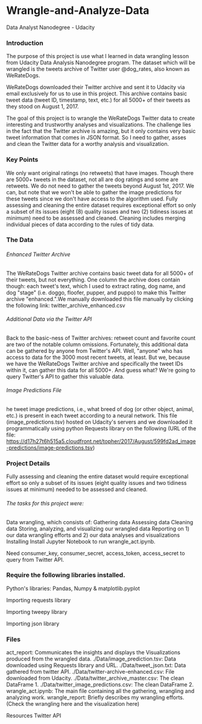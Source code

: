 # Wrangle-and-Analyze-Data
Data Analyst Nanodegree - Udacity

### Introduction
The purpose of this project is use what I learned in data wrangling lesson from Udacity Data Analysis Nanodegree program. The dataset which will be wrangled is the tweets archive of Twitter user @dog_rates, also known as WeRateDogs. 

WeRateDogs downloaded their Twitter archive and sent it to Udacity via email exclusively for us to use in this project. This archive contains basic tweet data (tweet ID, timestamp, text, etc.) for all 5000+ of their tweets as they stood on August 1, 2017. 

The goal of this project is to wrangle the WeRateDogs Twitter data to create interesting and trustworthy analyses and visualizations. The challenge lies in the fact that the Twitter archive is amazing, but it only contains very basic tweet information that comes in JSON format. So I need to gather, asses and clean the Twitter data for a worthy analysis and visualization.

### Key Points
We only want original ratings (no retweets) that have images. Though there are 5000+ tweets in the dataset, not all are dog ratings and some are retweets.
We do not need to gather the tweets beyond August 1st, 2017. We can, but note that we won't be able to gather the image predictions for these tweets since we don't have access to the algorithm used.
Fully assessing and cleaning the entire dataset requires exceptional effort so only a subset of its issues (eight (8) quality issues and two (2) tidiness issues at minimum) need to be assessed and cleaned.
Cleaning includes merging individual pieces of data according to the rules of tidy data.

### The Data
###### Enhanced Twitter Archive
The WeRateDogs Twitter archive contains basic tweet data for all 5000+ of their tweets, but not everything. One column the archive does contain though: each tweet's text, which I used to extract rating, dog name, and dog "stage" (i.e. doggo, floofer, pupper, and puppo) to make this Twitter archive "enhanced.".We manually downloaded this file manually by clicking the following link: twitter_archive_enhanced.csv

###### Additional Data via the Twitter API
Back to the basic-ness of Twitter archives: retweet count and favorite count are two of the notable column omissions. Fortunately, this additional data can be gathered by anyone from Twitter's API. Well, "anyone" who has access to data for the 3000 most recent tweets, at least. But we, because we have the WeRateDogs Twitter archive and specifically the tweet IDs within it, can gather this data for all 5000+. And guess what? We're going to query Twitter's API to gather this valuable data.

###### Image Predictions File
he tweet image predictions, i.e., what breed of dog (or other object, animal, etc.) is present in each tweet according to a neural network. This file (image_predictions.tsv) hosted on Udacity's servers and we downloaded it programmatically using python Requests library on the following (URL of the file: https://d17h27t6h515a5.cloudfront.net/topher/2017/August/599fd2ad_image-predictions/image-predictions.tsv)

### Project Details
Fully assessing and cleaning the entire dataset would require exceptional effort so only a subset of its issues (eight quality issues and two tidiness issues at minimum) needed to be assessed and cleaned.

###### The tasks for this project were:
Data wrangling, which consists of:
Gathering data
Assessing data
Cleaning data
Storing, analyzing, and visualizing our wrangled data
Reporting on 1) our data wrangling efforts and 2) our data analyses and visualizations
Installing
Install Jupyter Notebook to run wrangle_act.ipynb.

Need consumer_key, consumer_secret, access_token, access_secret to query from Twitter API.

### Require the following libraries installed.

Python's libraries: Pandas, Numpy & matplotlib.pyplot

Importing requests library

Importing tweepy library

Importing json library

### Files
act_report: Communicates the insights and displays the Visualizations produced from the wrangled data.
./Data/image_prediction.tsv: Data downloaded using Requests library and URL.
./Data/tweet_json.txt: Data gathered from twitter API.
./Data/twitter-archive-enhanced.csv: File downloaded from Udacity.
./Data/twitter_archive_master.csv: The clean DataFrame 1.
./Data/twitter_image_predictions.csv: The clean DataFrame 2.
wrangle_act.ipynb: The main file containing all the gathering, wrangling and analyzing work.
wrangle_report: Briefly describes my wrangling efforts.
(Check the wrangling here and the visualization here)

Resources
Twitter API
